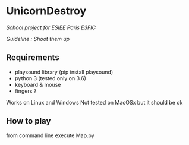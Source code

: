 # UnicornDestroy
 _School project for ESIEE Paris E3FIC_
 
 _Guideline : Shoot them up_ 
## Requirements
- playsound library (pip install playsound) 
- python 3 (tested only on 3.6)
- keyboard & mouse
- fingers ?

Works on Linux and Windows
Not tested on MacOSx but it should be ok

## How to play
from command line execute Map.py


